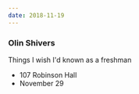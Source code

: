 ```yaml
---
date: 2018-11-19
---
```

### Olin Shivers
Things I wish I'd known as a freshman
 - 107 Robinson Hall
 - November 29
